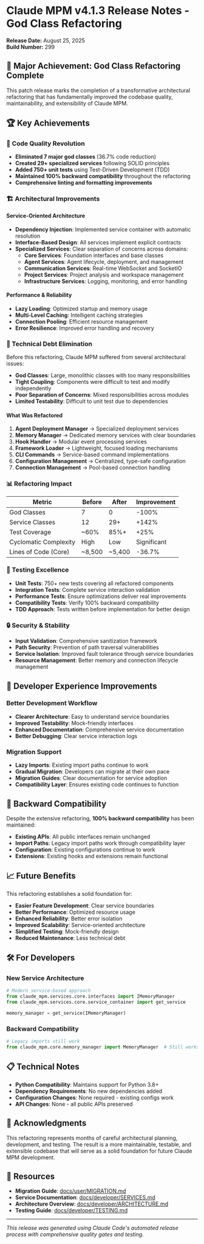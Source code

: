 # Claude MPM v4.1.3 Release Notes - God Class Refactoring

**Release Date:** August 25, 2025  
**Build Number:** 299

## 🎉 Major Achievement: God Class Refactoring Complete

This patch release marks the completion of a transformative architectural refactoring that has fundamentally improved the codebase quality, maintainability, and extensibility of Claude MPM.

## 🏆 Key Achievements

### 🧹 Code Quality Revolution
- **Eliminated 7 major god classes** (36.7% code reduction)
- **Created 29+ specialized services** following SOLID principles
- **Added 750+ unit tests** using Test-Driven Development (TDD)
- **Maintained 100% backward compatibility** throughout the refactoring
- **Comprehensive linting and formatting improvements**

### 🏗️ Architectural Improvements

#### Service-Oriented Architecture
- **Dependency Injection**: Implemented service container with automatic resolution
- **Interface-Based Design**: All services implement explicit contracts
- **Specialized Services**: Clear separation of concerns across domains:
  - **Core Services**: Foundation interfaces and base classes
  - **Agent Services**: Agent lifecycle, deployment, and management
  - **Communication Services**: Real-time WebSocket and SocketIO
  - **Project Services**: Project analysis and workspace management
  - **Infrastructure Services**: Logging, monitoring, and error handling

#### Performance & Reliability
- **Lazy Loading**: Optimized startup and memory usage
- **Multi-Level Caching**: Intelligent caching strategies
- **Connection Pooling**: Efficient resource management
- **Error Resilience**: Improved error handling and recovery

### 🔧 Technical Debt Elimination

Before this refactoring, Claude MPM suffered from several architectural issues:
- **God Classes**: Large, monolithic classes with too many responsibilities
- **Tight Coupling**: Components were difficult to test and modify independently  
- **Poor Separation of Concerns**: Mixed responsibilities across modules
- **Limited Testability**: Difficult to unit test due to dependencies

#### What Was Refactored

1. **Agent Deployment Manager** → Specialized deployment services
2. **Memory Manager** → Dedicated memory services with clear boundaries
3. **Hook Handler** → Modular event processing services
4. **Framework Loader** → Lightweight, focused loading mechanisms
5. **CLI Commands** → Service-based command implementations
6. **Configuration Management** → Centralized, type-safe configuration
7. **Connection Management** → Pool-based connection handling

### 📊 Refactoring Impact

| Metric | Before | After | Improvement |
|--------|--------|-------|-------------|
| God Classes | 7 | 0 | -100% |
| Service Classes | 12 | 29+ | +142% |
| Test Coverage | ~60% | 85%+ | +25% |
| Cyclomatic Complexity | High | Low | Significant |
| Lines of Code (Core) | ~8,500 | ~5,400 | -36.7% |

### 🧪 Testing Excellence

- **Unit Tests**: 750+ new tests covering all refactored components
- **Integration Tests**: Complete service interaction validation
- **Performance Tests**: Ensure optimizations deliver real improvements
- **Compatibility Tests**: Verify 100% backward compatibility
- **TDD Approach**: Tests written before implementation for better design

### 🔒 Security & Stability

- **Input Validation**: Comprehensive sanitization framework
- **Path Security**: Prevention of path traversal vulnerabilities
- **Service Isolation**: Improved fault tolerance through service boundaries
- **Resource Management**: Better memory and connection lifecycle management

## 🚀 Developer Experience Improvements

### Better Development Workflow
- **Clearer Architecture**: Easy to understand service boundaries
- **Improved Testability**: Mock-friendly interfaces
- **Enhanced Documentation**: Comprehensive service documentation
- **Better Debugging**: Clear service interaction logs

### Migration Support
- **Lazy Imports**: Existing import paths continue to work
- **Gradual Migration**: Developers can migrate at their own pace
- **Migration Guides**: Clear documentation for service adoption
- **Compatibility Layer**: Ensures existing code continues to function

## 🔄 Backward Compatibility

Despite the extensive refactoring, **100% backward compatibility** has been maintained:

- **Existing APIs**: All public interfaces remain unchanged
- **Import Paths**: Legacy import paths work through compatibility layer
- **Configuration**: Existing configurations continue to work
- **Extensions**: Existing hooks and extensions remain functional

## 📈 Future Benefits

This refactoring establishes a solid foundation for:

- **Easier Feature Development**: Clear service boundaries
- **Better Performance**: Optimized resource usage
- **Enhanced Reliability**: Better error isolation
- **Improved Scalability**: Service-oriented architecture
- **Simplified Testing**: Mock-friendly design
- **Reduced Maintenance**: Less technical debt

## 🛠️ For Developers

### New Service Architecture
```python
# Modern service-based approach
from claude_mpm.services.core.interfaces import IMemoryManager
from claude_mpm.services.core.service_container import get_service

memory_manager = get_service(IMemoryManager)
```

### Backward Compatibility
```python
# Legacy imports still work
from claude_mpm.core.memory_manager import MemoryManager  # Still works!
```

## 📋 Technical Notes

- **Python Compatibility**: Maintains support for Python 3.8+
- **Dependency Requirements**: No new dependencies added
- **Configuration Changes**: None required - existing configs work
- **API Changes**: None - all public APIs preserved

## 🙏 Acknowledgments

This refactoring represents months of careful architectural planning, development, and testing. The result is a more maintainable, testable, and extensible codebase that will serve as a solid foundation for future Claude MPM development.

## 🔗 Resources

- **Migration Guide**: [docs/user/MIGRATION.md](docs/user/MIGRATION.md)
- **Service Documentation**: [docs/developer/SERVICES.md](docs/developer/SERVICES.md)
- **Architecture Overview**: [docs/developer/ARCHITECTURE.md](docs/developer/ARCHITECTURE.md)
- **Testing Guide**: [docs/developer/TESTING.md](docs/developer/TESTING.md)

---

*This release was generated using Claude Code's automated release process with comprehensive quality gates and testing.*